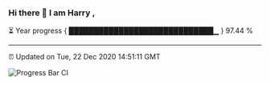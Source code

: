 ### Hi there 👋 I am Harry , 

⏳ Year progress { █████████████████████████████▁ } 97.44 %

---

⏰ Updated on Tue, 22 Dec 2020 14:51:11 GMT

![Progress Bar CI](https://github.com/duykhang68/duykhang68/workflows/Progress%20Bar%20CI/badge.svg)
